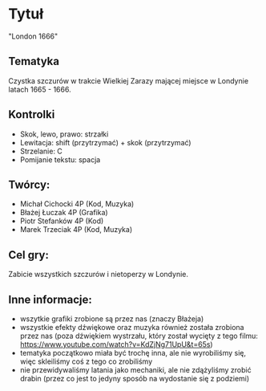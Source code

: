 # Tytuł
"London 1666"

## Tematyka
Czystka szczurów w trakcie Wielkiej Zarazy mającej miejsce w Londynie latach 1665 - 1666.

## Kontrolki
- Skok, lewo, prawo:    strzałki
- Lewitacja:            shift (przytrzymać) + skok (przytrzymać)
- Strzelanie:           C
- Pomijanie tekstu:     spacja

## Twórcy:
- Michał Cichocki 4P (Kod, Muzyka)
- Błażej Łuczak 4P (Grafika)
- Piotr Stefanków 4P (Kod)
- Marek Trzeciak 4P (Kod, Muzyka)

## Cel gry:
Zabicie wszystkich szczurów i nietoperzy w Londynie.

## Inne informacje:
- wszytkie grafiki zrobione są przez nas (znaczy Błażeja)
- wszystkie efekty dźwiękowe oraz muzyka również została zrobiona przez nas (poza dźwiękiem wystrzału, który został wycięty z tego filmu: https://www.youtube.com/watch?v=KdZjNg71UpU&t=65s)
- tematyka początkowo miała być trochę inna, ale nie wyrobiliśmy się, więc skleiliśmy coś z tego co zrobiliśmy
- nie przewidywaliśmy latania jako mechaniki, ale nie zdążyliśmy zrobić drabin (przez co jest to jedyny sposób na wydostanie się z podziemi)